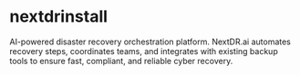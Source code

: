 # nextdrinstall
AI-powered disaster recovery orchestration platform. NextDR.ai automates recovery steps, coordinates teams, and integrates with existing backup tools to ensure fast, compliant, and reliable cyber recovery.
